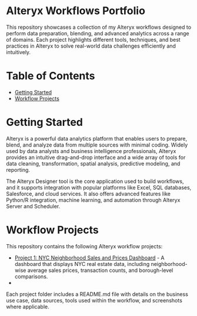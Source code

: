 # Alteryx Workflows Portfolio
This repository showcases a collection of my Alteryx workflows designed to perform data preparation, blending, and advanced analytics across a range of domains. Each project highlights different tools, techniques, and best practices in Alteryx to solve real-world data challenges efficiently and intuitively.

# Table of Contents
- [Getting Started](#getting-started)
- [Workflow Projects](#workflow-projects)

# Getting Started
Alteryx is a powerful data analytics platform that enables users to prepare, blend, and analyze data from multiple sources with minimal coding. Widely used by data analysts and business intelligence professionals, Alteryx provides an intuitive drag-and-drop interface and a wide array of tools for data cleaning, transformation, spatial analysis, predictive modeling, and reporting.

The Alteryx Designer tool is the core application used to build workflows, and it supports integration with popular platforms like Excel, SQL databases, Salesforce, and cloud services. It also offers advanced features like Python/R integration, machine learning, and automation through Alteryx Server and Scheduler.

# Workflow Projects
This repository contains the following Alteryx workflow projects:
- [Project 1: NYC Neighborhood Sales and Prices Dashboard](https://github.com/Busted546/Alteryx_Workflows/tree/main/Project%201%3A%20NYC%20Neighborhood%20Sales%20and%20Prices%20Dashboard) - A dashboard that displays NYC real estate data, including neighborhood-wise average sales prices, transaction counts, and borough-level comparisons.
- 
Each project folder includes a README.md file with details on the business use case, data sources, tools used within the workflow, and screenshots where applicable.


